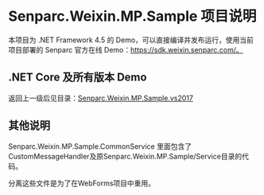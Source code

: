 # Senparc.Weixin.MP.Sample 项目说明

本项目为 .NET Framework 4.5 的 Demo，可以直接编译并发布运行，使用当前项目部署的 Senparc 官方在线 Demo：https://sdk.weixin.senparc.com/。

## .NET Core 及所有版本 Demo

返回上一级后见目录：[Senparc.Weixin.MP.Sample.vs2017](https://github.com/JeffreySu/WeiXinMPSDK/tree/Developer/src/Senparc.Weixin.MP.Sample.vs2017)


## 其他说明

Senparc.Weixin.MP.Sample.CommonService 里面包含了CustomMessageHandler及原Senparc.Weixin.MP.Sample/Service目录的代码。

分离这些文件是为了在WebForms项目中重用。
